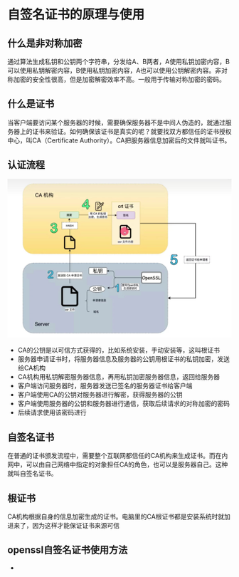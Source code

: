 # 自签名证书的原理与使用

## 什么是非对称加密

通过算法生成私钥和公钥两个字符串，分发给A、B两者，A使用私钥加密内容，B可以使用私钥解密内容，B使用私钥加密内容，A也可以使用公钥解密内容。非对称加密的安全性很高，但是加密解密效率不高。一般用于传输对称加密的密码。

## 什么是证书

当客户端要访问某个服务器的时候，需要确保服务器不是中间人伪造的，就通过服务器上的证书来验证。如何确保该证书是真实的呢？就要找双方都信任的证书授权中心，叫CA（Certificate Authority）。CA把服务器信息加密后的文件就叫证书。

## 认证流程

![](./images/ca.jpg)
* CA的公钥是以可信方式获得的，比如系统安装，手动安装等，这叫根证书
* 服务器申请证书时，将服务器信息及服务器的公钥用根证书的私钥加密，发送给CA机构
* CA机构用私钥解密服务器信息，再用私钥加密服务器信息，返回给服务器
* 客户端访问服务器时，服务器发送已签名的服务器证书给客户端
* 客户端使用CA的公钥对服务器进行解密，获得服务器的公钥
* 客户端使用服务器的公钥和服务器进行通信，获取后续请求的对称加密的密码
* 后续请求使用该密码进行

## 自签名证书

在普通的证书颁发流程中，需要整个互联网都信任的CA机构来生成证书。而在内网中，可以由自己网络中指定的对象担任CA的角色，也可以是服务器自己。这种就叫自签名证书。

## 根证书

CA机构根据自身的信息加密生成的证书。电脑里的CA根证书都是安装系统时就加进来了，因为这样才能保证证书来源可信

## openssl自签名证书使用方法

* 